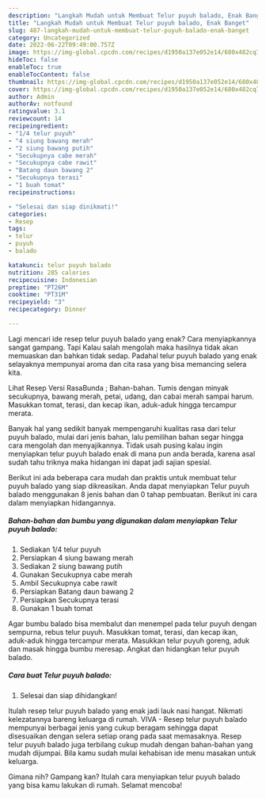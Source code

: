 ```yaml
---
description: "Langkah Mudah untuk Membuat Telur puyuh balado, Enak Banget"
title: "Langkah Mudah untuk Membuat Telur puyuh balado, Enak Banget"
slug: 487-langkah-mudah-untuk-membuat-telur-puyuh-balado-enak-banget
category: Uncategorized
date: 2022-06-22T09:49:00.757Z
image: https://img-global.cpcdn.com/recipes/d1950a137e052e14/680x482cq70/telur-puyuh-balado-foto-resep-utama.jpg
hideToc: false
enableToc: true
enableTocContent: false
thumbnail: https://img-global.cpcdn.com/recipes/d1950a137e052e14/680x482cq70/telur-puyuh-balado-foto-resep-utama.jpg
cover: https://img-global.cpcdn.com/recipes/d1950a137e052e14/680x482cq70/telur-puyuh-balado-foto-resep-utama.jpg
author: Admin
authorAv: notfound
ratingvalue: 3.1
reviewcount: 14
recipeingredient:
- "1/4 telur puyuh"
- "4 siung bawang merah"
- "2 siung bawang putih"
- "Secukupnya cabe merah"
- "Secukupnya cabe rawit"
- "Batang daun bawang 2"
- "Secukupnya terasi"
- "1 buah tomat"
recipeinstructions:

- "Selesai dan siap dinikmati!"
categories:
- Resep
tags:
- telur
- puyuh
- balado

katakunci: telur puyuh balado 
nutrition: 285 calories
recipecuisine: Indonesian
preptime: "PT26M"
cooktime: "PT31M"
recipeyield: "3"
recipecategory: Dinner

---
```



Lagi mencari ide resep telur puyuh balado yang enak? Cara menyiapkannya sangat gampang. Tapi Kalau salah mengolah maka hasilnya tidak akan memuaskan dan bahkan tidak sedap. Padahal telur puyuh balado yang enak selayaknya mempunyai aroma dan cita rasa yang bisa memancing selera kita.


Lihat Resep Versi RasaBunda ; Bahan-bahan. Tumis dengan minyak secukupnya, bawang merah, petai, udang, dan cabai merah sampai harum. Masukkan tomat, terasi, dan kecap ikan, aduk-aduk hingga tercampur merata.

Banyak hal yang sedikit banyak mempengaruhi kualitas rasa dari telur puyuh balado, mulai dari jenis bahan, lalu pemilihan bahan segar hingga cara mengolah dan menyajikannya. Tidak usah pusing kalau ingin menyiapkan telur puyuh balado enak di mana pun anda berada, karena asal sudah tahu triknya maka hidangan ini dapat jadi sajian spesial.


Berikut ini ada beberapa cara mudah dan praktis untuk membuat telur puyuh balado yang siap dikreasikan. Anda dapat menyiapkan Telur puyuh balado menggunakan 8 jenis bahan dan 0 tahap pembuatan. Berikut ini cara dalam menyiapkan hidangannya.

<!--inarticleads1-->

##### Bahan-bahan dan bumbu yang digunakan dalam menyiapkan Telur puyuh balado:

1. Sediakan 1/4 telur puyuh
1. Persiapkan 4 siung bawang merah
1. Sediakan 2 siung bawang putih
1. Gunakan Secukupnya cabe merah
1. Ambil Secukupnya cabe rawit
1. Persiapkan Batang daun bawang 2
1. Persiapkan Secukupnya terasi
1. Gunakan 1 buah tomat


Agar bumbu balado bisa membalut dan menempel pada telur puyuh dengan sempurna, rebus telur puyuh. Masukkan tomat, terasi, dan kecap ikan, aduk-aduk hingga tercampur merata. Masukkan telur puyuh goreng, aduk dan masak hingga bumbu meresap. Angkat dan hidangkan telur puyuh balado. 

<!--inarticleads2-->

##### Cara buat Telur puyuh balado:


1. Selesai dan siap dihidangkan!

Itulah resep telur puyuh balado yang enak jadi lauk nasi hangat. Nikmati kelezatannya bareng keluarga di rumah. VIVA - Resep telur puyuh balado mempunyai berbagai jenis yang cukup beragam sehingga dapat disesuaikan dengan selera setiap orang pada saat memasaknya. Resep telur puyuh balado juga terbilang cukup mudah dengan bahan-bahan yang mudah dijumpai. Bila kamu sudah mulai kehabisan ide menu masakan untuk keluarga. 

Gimana nih? Gampang kan? Itulah cara menyiapkan telur puyuh balado yang bisa kamu lakukan di rumah. Selamat mencoba!
